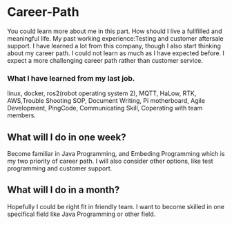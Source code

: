 # Career-Path
You could learn more about me in this part. How should I live a fullfilled and meaningful life.
My past working experience:Testing and customer aftersale support. I have learned a lot from this company, though I also start thinking about my career path. I could not learn as much as I have expected before. I expect a more challenging career path rather than customer service.
### What I have learned from my last job.
linux, docker, ros2(robot operating system 2), MQTT, HaLow, RTK, AWS,Trouble Shooting SOP, Document Writing, Pi motherboard, Agile Development, PingCode, Communicating Skill, Coperating with team members.

## What will I do in one week?
Become familiar in Java Programming, and Embeding Programming which is my two priority of career path. I will also consider other options, like test programming and customer support.

## What will I do in a month?
Hopefully I could be right fit in friendly team. I want to become skilled in one specifical field like Java Programming or other field.

